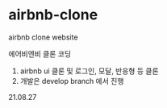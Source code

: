 # airbnb-clone
airbnb clone website

에어비엔비 클론 코딩

1. airbnb ui 클론 및 로그인, 모달, 반응형 등 클론
2. 개발은 develop branch 에서 진행

21.08.27

